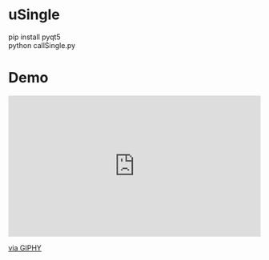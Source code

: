 # uSingle
pip install pyqt5\
python callSingle.py

# Demo
<div style="width:100%;height:0;padding-bottom:56%;position:relative;"><iframe src="https://giphy.com/embed/uA4eOQNOhFv9z4cObX" width="100%" height="100%" style="position:absolute" frameBorder="0" class="giphy-embed" allowFullScreen></iframe></div><p><a href="https://giphy.com/gifs/uA4eOQNOhFv9z4cObX">via GIPHY</a></p>
